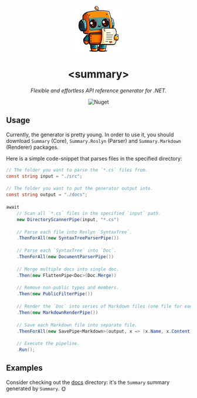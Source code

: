 <div align="center">
    <img src="./res/icon-512.png" alt="Logo" width="128" height="128"></img>
</div>

<h1 align="center">&lt;summary&gt;</h1>

<p align="center">
    <i>Flexible and effortless API reference generator for .NET.</i>
</p>

<p align="center">
    <img alt="Nuget" src="https://img.shields.io/nuget/v/Summary">
</p>

## Usage

Currently, the generator is pretty young. In order to use it, you should download `Summary` (Core), `Summary.Roslyn` (Parser) and `Summary.Markdown` (Renderer) packages.

Here is a simple code-snippet that parses files in the specified directory:
```cs
// The folder you want to parse the `*.cs` files from.
const string input = "./src";

// The folder you want to put the generator output into.
const string output = "./docs";

await
    // Scan all `*.cs` files in the specified `input` path.
    new DirectoryScannerPipe(input, "*.cs")

    // Parse each file into Roslyn `SyntaxTree`.
    .ThenForAll(new SyntaxTreeParserPipe())

    // Parse each `SyntaxTree` into `Doc`.
    .ThenForAll(new DocumentParserPipe())

    // Merge multiple docs into single doc.
    .Then(new FlattenPipe<Doc>(Doc.Merge))

    // Remove non-public types and members.
    .Then(new PublicFilterPipe())

    // Render the `Doc` into series of Markdown files (one file for each type).
    .Then(new MarkdownRenderPipe())

    // Save each Markdown file into separate file.
    .ThenForAll(new SavePipe<Markdown>(output, x => (x.Name, x.Content)))

    // Execute the pipeline.
    .Run();
```

## Examples

Consider checking out the [docs](./docs) directory: it's the `Summary` summary generated by `Summary`. :sun_with_face:
